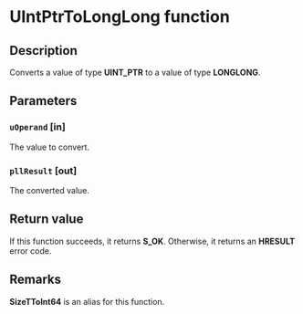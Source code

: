 # UIntPtrToLongLong function

## Description

Converts a value of type **UINT_PTR** to a value of type **LONGLONG**.

## Parameters

### `uOperand` [in]

The value to convert.

### `pllResult` [out]

The converted value.

## Return value

If this function succeeds, it returns **S_OK**. Otherwise, it returns an **HRESULT** error code.

## Remarks

**SizeTToInt64** is an alias for this function.